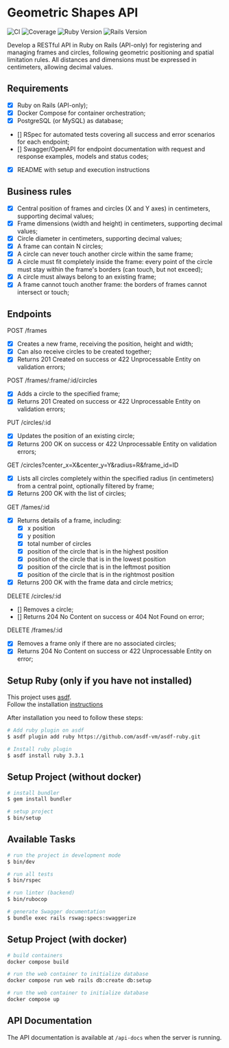 # Geometric Shapes API

![CI](https://github.com/costafacchini/geometric_shapes/workflows/CI/badge.svg)
![Coverage](https://codecov.io/gh/costafacchini/geometric_shapes/branch/main/graph/badge.svg)
![Ruby Version](https://img.shields.io/badge/ruby-3.3.1-red.svg)
![Rails Version](https://img.shields.io/badge/rails-8.0.2-red.svg)

Develop a RESTful API in Ruby on Rails (API-only) for registering and managing frames and circles, following geometric positioning and spatial limitation rules. All distances and dimensions must be expressed in centimeters, allowing decimal values.

## Requirements

- [X] Ruby on Rails (API-only);
- [X] Docker Compose for container orchestration;
- [X] PostgreSQL (or MySQL) as database;
- [] RSpec for automated tests covering all success and error scenarios for each endpoint;
- [] Swagger/OpenAPI for endpoint documentation with request and response examples, models and status codes;
- [X] README with setup and execution instructions

## Business rules

- [X] Central position of frames and circles (X and Y axes) in centimeters, supporting decimal values;
- [X] Frame dimensions (width and height) in centimeters, supporting decimal values;
- [X] Circle diameter in centimeters, supporting decimal values;
- [X] A frame can contain N circles;
- [X] A circle can never touch another circle within the same frame;
- [X] A circle must fit completely inside the frame: every point of the circle must stay within the frame's borders (can touch, but not exceed);
- [X] A circle must always belong to an existing frame;
- [X] A frame cannot touch another frame: the borders of frames cannot intersect or touch;

## Endpoints

POST /frames
- [X] Creates a new frame, receiving the position, height and width;
- [X] Can also receive circles to be created together;
- [X] Returns 201 Created on success or 422 Unprocessable Entity on validation errors;

POST /frames/:frame/:id/circles
- [X] Adds a circle to the specified frame;
- [X] Returns 201 Created on success or 422 Unprocessable Entity on validation errors;

PUT /circles/:id
- [X] Updates the position of an existing circle;
- [X] Returns 200 OK on success or 422 Unprocessable Entity on validation errors;

GET /circles?center_x=X&center_y=Y&radius=R&frame_id=ID
- [X] Lists all circles completely within the specified radius (in centimeters) from a central point, optionally filtered by frame;
- [X] Returns 200 OK with the list of circles;

GET /fames/:id
- [X] Returns details of a frame, including:
  - [X] x position
  - [X] y position
  - [X] total number of circles
  - [X] position of the circle that is in the highest position
  - [X] position of the circle that is in the lowest position
  - [X] position of the circle that is in the leftmost position
  - [X] position of the circle that is in the rightmost position
- [X] Returns 200 OK with the frame data and circle metrics;

DELETE /circles/:id
- [] Removes a circle;
- [] Returns 204 No Content on success or 404 Not Found on error;

DELETE /frames/:id
- [X] Removes a frame only if there are no associated circles;
- [X] Returns 204 No Content on success or 422 Unprocessable Entity on error;

## Setup Ruby (only if you have not installed)

This project uses [asdf](https://asdf-vm.com/guide/getting-started.html). \
Follow the installation [instructions](https://asdf-vm.com/guide/getting-started.html#_3-install-asdf)

After installation you need to follow these steps:

```bash
# Add ruby plugin on asdf
$ asdf plugin add ruby https://github.com/asdf-vm/asdf-ruby.git

# Install ruby plugin
$ asdf install ruby 3.3.1
```

## Setup Project (without docker)

```bash
# install bundler
$ gem install bundler

# setup project
$ bin/setup
```

## Available Tasks

```bash
# run the project in development mode
$ bin/dev

# run all tests
$ bin/rspec

# run linter (backend)
$ bin/rubocop

# generate Swagger documentation
$ bundle exec rails rswag:specs:swaggerize
```

## Setup Project (with docker)

```bash
# build containers
docker compose build

# run the web container to initialize database
docker compose run web rails db:create db:setup

# run the web container to initialize database
docker compose up
```

## API Documentation

The API documentation is available at `/api-docs` when the server is running.

